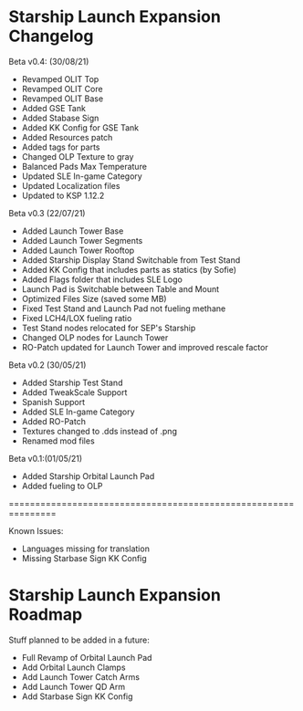 Starship Launch Expansion Changelog
================================================================
Beta v0.4: (30/08/21)
- Revamped OLIT Top
- Revamped OLIT Core
- Revamped OLIT Base
- Added GSE Tank
- Added Stabase Sign
- Added KK Config for GSE Tank
- Added Resources patch
- Added tags for parts
- Changed OLP Texture to gray
- Balanced Pads Max Temperature
- Updated SLE In-game Category
- Updated Localization files
- Updated to KSP 1.12.2

Beta v0.3 (22/07/21)
- Added Launch Tower Base
- Added Launch Tower Segments
- Added Launch Tower Rooftop
- Added Starship Display Stand Switchable from Test Stand
- Added KK Config that includes parts as statics (by Sofie)
- Added Flags folder that includes SLE Logo
- Launch Pad is Switchable between Table and Mount
- Optimized Files Size (saved some MB)
- Fixed Test Stand and Launch Pad not fueling methane
- Fixed LCH4/LOX fueling ratio
- Test Stand nodes relocated for SEP's Starship
- Changed OLP nodes for Launch Tower
- RO-Patch updated for Launch Tower and improved rescale factor

Beta v0.2 (30/05/21)
- Added Starship Test Stand
- Added TweakScale Support
- Spanish Support
- Added SLE In-game Category
- Added RO-Patch
- Textures changed to .dds instead of .png
- Renamed mod files

Beta v0.1:(01/05/21)
- Added Starship Orbital Launch Pad
- Added fueling to OLP

===============================================================

Known Issues:
- Languages missing for translation
- Missing Starbase Sign KK Config

Starship Launch Expansion Roadmap
================================================================
Stuff planned to be added in a future:
- Full Revamp of Orbital Launch Pad
- Add Orbital Launch Clamps
- Add Launch Tower Catch Arms
- Add Launch Tower QD Arm
- Add Starbase Sign KK Config


